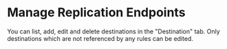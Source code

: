 # Manage Replication Endpoints #

You can list, add, edit and delete destinations in the "Destination" tab. Only destinations which are not referenced by any rules can be edited. 
